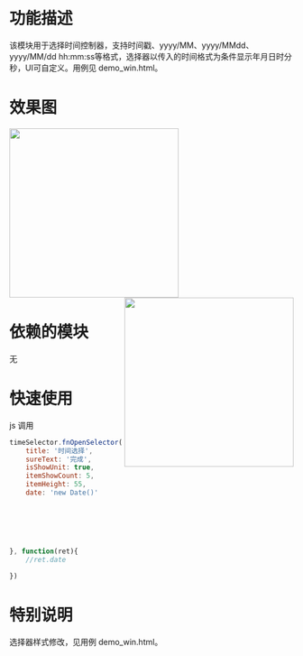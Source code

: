 # 功能描述

该模块用于选择时间控制器，支持时间戳、yyyy/MM、yyyy/MMdd、yyyy/MM/dd hh:mm:ss等格式，选择器以传入的时间格式为条件显示年月日时分秒，UI可自定义。用例见 demo_win.html。

# 效果图

<img src="exampleimg/example1.jpg" width = "300"/>
<img src="exampleimg/example2.jpg" width = "300" align="right"/>

# 依赖的模块

无

# 快速使用


js 调用
```js
timeSelector.fnOpenSelector({
    title: '时间选择',                          //选填 |  '时间选择'    |  String         |  选择器标题文案
    sureText: '完成',                          //选填 |    '完成'      |  String        |   确定按钮文案
    isShowUnit: true,                         //选填 |     true      |  Boolean        |  是否显示中文单位名称
    itemShowCount: 5,                         //选填 |      5        |  Number         |  显示的行数
    itemHeight: 55,                           //选填 |      55       |  Number         |  行高度（单位px）
    date: 'new Date()'                          //选填 |   new Date    |  Date/String     |  默认选中的时间
                                              //                       new Date()、'1541224673842'    展示年月日时分秒
                                              //                       '2018/12'                      展示年月
                                              //                       '2018/12/12'                   展示年月日
                                              //                       '2018/12/12 12'                展示年月日时
                                              //                       '2018/12/12 12:12'             展示年月日时分
                                              //                       '2018/12/12 12:12:12'          展示年月日时分秒
}, function(ret){
    //ret.date                                //非必返     |          |  Date            |  如果点击确定则返回选中的时间，否则返回空

})
```

# 特别说明

选择器样式修改，见用例 demo_win.html。
